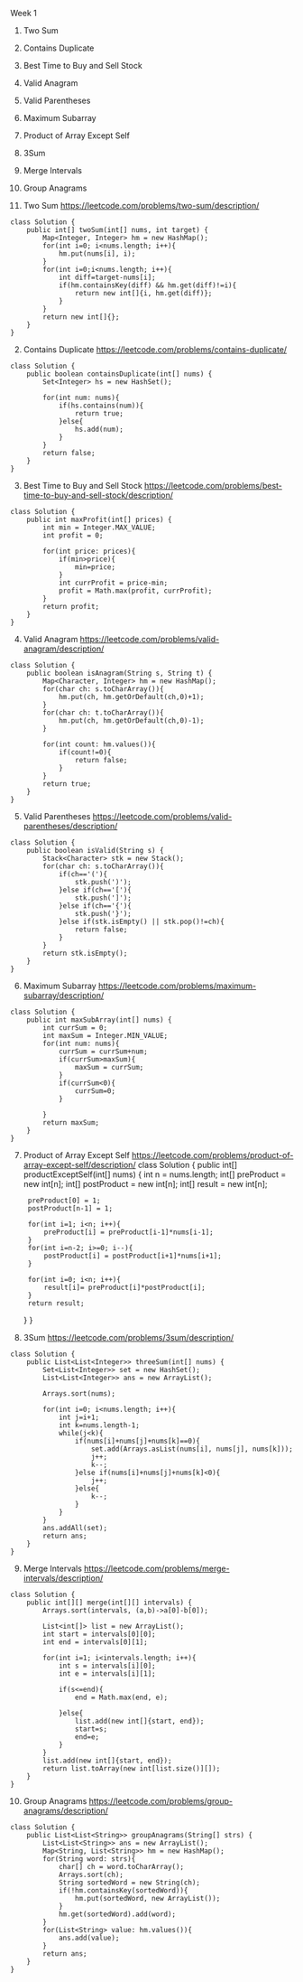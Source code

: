 Week 1

1. Two Sum
2. Contains Duplicate
3. Best Time to Buy and Sell Stock
4. Valid Anagram
5. Valid Parentheses
6. Maximum Subarray
7. Product of Array Except Self
8. 3Sum
9. Merge Intervals
10. Group Anagrams

1. Two Sum
https://leetcode.com/problems/two-sum/description/

```
class Solution {
    public int[] twoSum(int[] nums, int target) {
        Map<Integer, Integer> hm = new HashMap();
        for(int i=0; i<nums.length; i++){
            hm.put(nums[i], i);
        }
        for(int i=0;i<nums.length; i++){
            int diff=target-nums[i];
            if(hm.containsKey(diff) && hm.get(diff)!=i){
                return new int[]{i, hm.get(diff)};
            }
        }
        return new int[]{};
    }
}
```

2. Contains Duplicate
https://leetcode.com/problems/contains-duplicate/

```
class Solution {
    public boolean containsDuplicate(int[] nums) {
        Set<Integer> hs = new HashSet();

        for(int num: nums){
            if(hs.contains(num)){
                return true;
            }else{
                hs.add(num);
            }
        }
        return false;
    }
}
```

3.  Best Time to Buy and Sell Stock
https://leetcode.com/problems/best-time-to-buy-and-sell-stock/description/

```
class Solution {
    public int maxProfit(int[] prices) {
        int min = Integer.MAX_VALUE;
        int profit = 0;

        for(int price: prices){
            if(min>price){
                min=price;
            }
            int currProfit = price-min;
            profit = Math.max(profit, currProfit);
        }
        return profit;
    }
}
```

4. Valid Anagram
https://leetcode.com/problems/valid-anagram/description/

```
class Solution {
    public boolean isAnagram(String s, String t) {
        Map<Character, Integer> hm = new HashMap();
        for(char ch: s.toCharArray()){
            hm.put(ch, hm.getOrDefault(ch,0)+1);
        }
        for(char ch: t.toCharArray()){
            hm.put(ch, hm.getOrDefault(ch,0)-1);
        }

        for(int count: hm.values()){
            if(count!=0){
                return false;
            }
        }
        return true;
    }
}
```

5. Valid Parentheses
https://leetcode.com/problems/valid-parentheses/description/

```
class Solution {
    public boolean isValid(String s) {
        Stack<Character> stk = new Stack();
        for(char ch: s.toCharArray()){
            if(ch=='('){
                stk.push(')');
            }else if(ch=='['){
                stk.push(']');
            }else if(ch=='{'){
                stk.push('}');
            }else if(stk.isEmpty() || stk.pop()!=ch){
                return false; 
            }
        }
        return stk.isEmpty();
    }
}
```

6. Maximum Subarray
https://leetcode.com/problems/maximum-subarray/description/

```
class Solution {
    public int maxSubArray(int[] nums) {
        int currSum = 0;
        int maxSum = Integer.MIN_VALUE;
        for(int num: nums){
            currSum = currSum+num;
            if(currSum>maxSum){
                maxSum = currSum;
            }
            if(currSum<0){
                currSum=0;
            }

        }
        return maxSum;
    }
}
```

7. Product of Array Except Self
https://leetcode.com/problems/product-of-array-except-self/description/
class Solution {
    public int[] productExceptSelf(int[] nums) {
        int n = nums.length;
        int[] preProduct = new int[n];
        int[] postProduct = new int[n];
        int[] result = new int[n];

        preProduct[0] = 1;
        postProduct[n-1] = 1;

        for(int i=1; i<n; i++){
            preProduct[i] = preProduct[i-1]*nums[i-1];
        }
        for(int i=n-2; i>=0; i--){
            postProduct[i] = postProduct[i+1]*nums[i+1];
        }

        for(int i=0; i<n; i++){
            result[i]= preProduct[i]*postProduct[i];
        }
        return result;
    }
}

8. 3Sum
https://leetcode.com/problems/3sum/description/
```
class Solution {
    public List<List<Integer>> threeSum(int[] nums) {
        Set<List<Integer>> set = new HashSet();
        List<List<Integer>> ans = new ArrayList();

        Arrays.sort(nums);

        for(int i=0; i<nums.length; i++){
            int j=i+1;
            int k=nums.length-1;
            while(j<k){
                if(nums[i]+nums[j]+nums[k]==0){
                    set.add(Arrays.asList(nums[i], nums[j], nums[k]));
                    j++;
                    k--;
                }else if(nums[i]+nums[j]+nums[k]<0){
                    j++;
                }else{
                    k--;
                }
            }
        }
        ans.addAll(set);
        return ans;
    }
}
```

9. Merge Intervals
https://leetcode.com/problems/merge-intervals/description/

```
class Solution {
    public int[][] merge(int[][] intervals) {
        Arrays.sort(intervals, (a,b)->a[0]-b[0]);

        List<int[]> list = new ArrayList();
        int start = intervals[0][0];
        int end = intervals[0][1];

        for(int i=1; i<intervals.length; i++){
            int s = intervals[i][0];
            int e = intervals[i][1];

            if(s<=end){
                end = Math.max(end, e);

            }else{
                list.add(new int[]{start, end});
                start=s;
                end=e;
            }
        }
        list.add(new int[]{start, end});
        return list.toArray(new int[list.size()][]);
    }
}
```

10. Group Anagrams
https://leetcode.com/problems/group-anagrams/description/

```
class Solution {
    public List<List<String>> groupAnagrams(String[] strs) {
        List<List<String>> ans = new ArrayList();
        Map<String, List<String>> hm = new HashMap();
        for(String word: strs){
            char[] ch = word.toCharArray();
            Arrays.sort(ch);
            String sortedWord = new String(ch);
            if(!hm.containsKey(sortedWord)){
                hm.put(sortedWord, new ArrayList());
            }
            hm.get(sortedWord).add(word);
        }
        for(List<String> value: hm.values()){
            ans.add(value);
        }
        return ans;
    }
}
```
